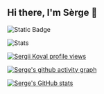 ## Hi there, I'm Sèrge 👋

![Static Badge](https://img.shields.io/badge/I_still_dont_know-why_I_love_coding-purple?logo=apple&logoColor=black&logoSize=auto&labelColor=orange)

![Stats](http://github-profile-summary-cards.vercel.app/api/cards/profile-details?username=kovallux&theme=monokai)

[![Sergii Koval profile views](https://u8views.com/api/v1/github/profiles/3957568/views/day-week-month-total-count.svg)](https://u8views.com/github/kovallux)

[![Serge's github activity graph](https://github-readme-activity-graph.vercel.app/graph?username=kovallux)](https://github.com/kovallux/github-readme-activity-graph)

[![Serge's GitHub stats](https://github-readme-stats.vercel.app/api?username=kovallux)](https://github.com/kovallux/github-readme-stats)

<!--
**kovallux/kovallux** is a ✨ _special_ ✨ repository because its `README.md` (this file) appears on your GitHub profile.

Here are some ideas to get you started:

- 🔭 I’m currently working on ...
- 🌱 I’m currently learning ...
- 👯 I’m looking to collaborate on ...
- 🤔 I’m looking for help with ...
- 💬 Ask me about ...
- 📫 How to reach me: ...
- 😄 Pronouns: ...
- ⚡ Fun fact: ...
-->
